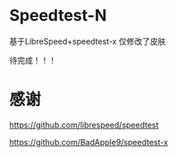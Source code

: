 # Speedtest-N

基于LibreSpeed+speedtest-x
仅修改了皮肤

待完成！！！

# 感谢

https://github.com/librespeed/speedtest

https://github.com/BadApple9/speedtest-x
